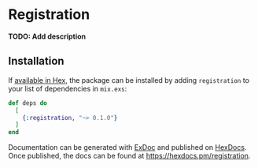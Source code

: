 # Registration

**TODO: Add description**

## Installation

If [available in Hex](https://hex.pm/docs/publish), the package can be installed
by adding `registration` to your list of dependencies in `mix.exs`:

```elixir
def deps do
  [
    {:registration, "~> 0.1.0"}
  ]
end
```

Documentation can be generated with [ExDoc](https://github.com/elixir-lang/ex_doc)
and published on [HexDocs](https://hexdocs.pm). Once published, the docs can
be found at <https://hexdocs.pm/registration>.

